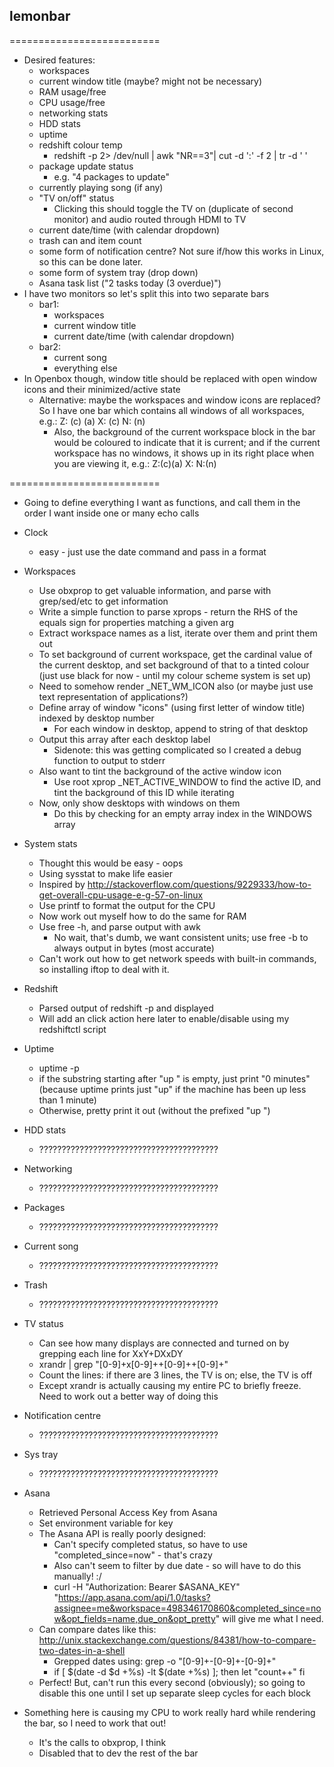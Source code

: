 lemonbar
----

==========================

- Desired features:
  - workspaces
  - current window title (maybe? might not be necessary)
  - RAM usage/free
  - CPU usage/free
  - networking stats
  - HDD stats
  - uptime
  - redshift colour temp
    - redshift -p 2> /dev/null | awk "NR==3"| cut -d ':' -f 2 | tr -d ' '
  - package update status
    - e.g. "4 packages to update"
  - currently playing song (if any)
  - "TV on/off" status
    - Clicking this should toggle the TV on (duplicate of second monitor) and audio routed through HDMI to TV
  - current date/time (with calendar dropdown)
  - trash can and item count
  - some form of notification centre? Not sure if/how this works in Linux, so this can be done later.
  - some form of system tray (drop down)
  - Asana task list ("2 tasks today (3 overdue)")
- I have two monitors so let's split this into two separate bars
  - bar1:
    - workspaces
    - current window title
    - current date/time (with calendar dropdown)
  - bar2:
    - current song
    - everything else
- In Openbox though, window title should be replaced with open window icons and their minimized/active state
  - Alternative: maybe the workspaces and window icons are replaced? So I have one bar which contains all windows of all workspaces, e.g.:
    Z: (c) (a) X: (c) N: (n)
    - Also, the background of the current workspace block in the bar would be coloured to indicate that it is current; and if the current workspace has no windows, it shows up in its right place when you are viewing it, e.g.:
    Z:(c)(a)  X:  N:(n)

==========================

- Going to define everything I want as functions, and call them in the order I want inside one or many echo calls

- Clock
  - easy - just use the date command and pass in a format
- Workspaces
  - Use obxprop to get valuable information, and parse with grep/sed/etc to get information
  - Write a simple function to parse xprops - return the RHS of the equals sign for properties matching a given arg
  - Extract workspace names as a list, iterate over them and print them out
  - To set background of current workspace, get the cardinal value of the current desktop, and set background of that to
  a tinted colour (just use black for now - until my colour scheme system is set up)
  - Need to somehow render \_NET_WM_ICON also (or maybe just use text representation of applications?)
  - Define array of window "icons" (using first letter of window title) indexed by desktop number
    - For each window in desktop, append to string of that desktop
  - Output this array after each desktop label
    - Sidenote: this was getting complicated so I created a debug function to output to stderr
  - Also want to tint the background of the active window icon
    - Use root xprop \_NET_ACTIVE_WINDOW to find the active ID, and tint the background of this ID while iterating
  - Now, only show desktops with windows on them
    - Do this by checking for an empty array index in the WINDOWS array
- System stats
  - Thought this would be easy - oops
  - Using sysstat to make life easier
  - Inspired by http://stackoverflow.com/questions/9229333/how-to-get-overall-cpu-usage-e-g-57-on-linux
  - Use printf to format the output for the CPU
  - Now work out myself how to do the same for RAM
  - Use free -h, and parse output with awk
    - No wait, that's dumb, we want consistent units; use free -b to always output in bytes (most accurate)
  - Can't work out how to get network speeds with built-in commands, so installing iftop to deal with it.
- Redshift
  - Parsed output of redshift -p and displayed
  - Will add an click action here later to enable/disable using my redshiftctl script
- Uptime
  - uptime -p
  - if the substring starting after "up " is empty, just print "0 minutes" (because uptime prints just "up" if the machine has been up less than 1 minute)
  - Otherwise, pretty print it out (without the prefixed "up ")
- HDD stats
  - ????????????????????????????????????????
- Networking
  - ????????????????????????????????????????
- Packages
  - ????????????????????????????????????????
- Current song
  - ????????????????????????????????????????
- Trash
  - ????????????????????????????????????????
- TV status
  - Can see how many displays are connected and turned on by grepping each line for XxY+DXxDY
  - xrandr | grep "[0-9]\+x[0-9]\++[0-9]\++[0-9]\+"
  - Count the lines: if there are 3 lines, the TV is on; else, the TV is off
  - Except xrandr is actually causing my entire PC to briefly freeze. Need to work out a better way of doing this
- Notification centre
  - ????????????????????????????????????????
- Sys tray
  - ????????????????????????????????????????
- Asana
  - Retrieved Personal Access Key from Asana
  - Set environment variable for key
  - The Asana API is really poorly designed:
    - Can't specify completed status, so have to use "completed_since=now" - that's crazy
    - Also can't seem to filter by due date - so will have to do this manually! :/
    - curl -H "Authorization: Bearer $ASANA_KEY" "https://app.asana.com/api/1.0/tasks?assignee=me&workspace=498346170860&completed_since=now&opt_fields=name,due_on&opt_pretty" will give me what I need.
  - Can compare dates like this: http://unix.stackexchange.com/questions/84381/how-to-compare-two-dates-in-a-shell
    - Grepped dates using: grep -o "[0-9]\+-[0-9]\+-[0-9]\+"
    - if [ $(date -d $d +%s) -lt $(date +%s) ]; then
          let "count++"
      fi
  - Perfect! But, can't run this every second (obviously); so going to disable this one until I set up separate sleep cycles for each block



- Something here is causing my CPU to work really hard while rendering the bar, so I need to work that out!
  - It's the calls to obxprop, I think
  - Disabled that to dev the rest of the bar
